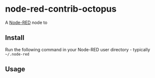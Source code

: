 node-red-contrib-octopus
========================

A <a href="http://nodered.org" target="_new">Node-RED</a> node to 

Install
-------

Run the following command in your Node-RED user directory - typically `~/.node-red`


Usage
-----
